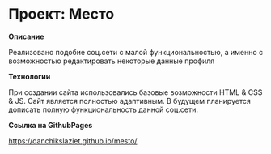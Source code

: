 # Проект: Место

**Описание**

Реализовано подобие соц.сети с малой функциональностью, а именно с возможностью редактировать некоторые данные профиля


**Технологии**

При создании сайта использовались базовые возможности HTML & CSS & JS. Сайт является полностью адаптивным.
В будущем планируется дописать полную функциональность данной соц.сети.

**Ссылка на GithubPages**

https://danchikslaziet.github.io/mesto/
